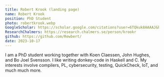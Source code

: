 ```yaml
---
title: Robert Krook (landing page)
name: Robert Krook
position: PhD Student
photo: robertkrook.webp
GoogleScholar: https://scholar.google.com/citations?user=6TQkuk8AAAAJ&hl=en&oi=ao
ResearchChalmers: https://research.chalmers.se/person/krookr
github: https://github.com/Rewbert/
date: 2023-10-17
---
```

I am a PhD student working together with Koen Claessen, John Hughes, and Bo Joel Svensson. I like writing donkey-code in Haskell and C. My interests involve compilers, PL, cybersecurity, testing, QuickCheck, IoT, and much much more.